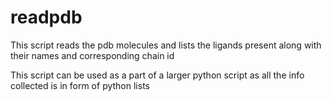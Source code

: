 readpdb
=======
This script reads the pdb molecules and lists the ligands present along with their names and corresponding chain id

This script can be used as a part of a larger python script as all the info collected is in form of python lists

